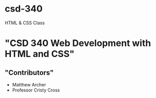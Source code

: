 # csd-340
HTML &amp; CSS Class
# "CSD 340 Web Development with HTML and CSS"
## "Contributors"
  * Matthew Archer
  * Professor Cristy Cross
